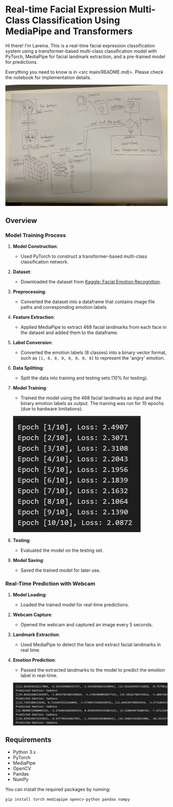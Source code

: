 # Real-time Facial Expression Multi-Class Classification Using MediaPipe and Transformers

Hi there! I'm Lareina. This is a real-time facial expression classification system using a transformer-based multi-class classification model with PyTorch, MediaPipe for facial landmark extraction, and a pre-trained model for predictions.

Everything you need to know is in <src main/README.md)>. Please check the notebook for implementation details.

![Example Image](d30b670dd4e0181d74b7bc3449c7111.jpg)

## Overview

### Model Training Process
1. **Model Construction**: 
   - Used PyTorch to construct a transformer-based multi-class classification network.
   
2. **Dataset**:
   - Downloaded the dataset from [Kaggle: Facial Emotion Recognition](https://www.kaggle.com/datasets/tapakah68/facial-emotion-recognition).
   
3. **Preprocessing**:
   - Converted the dataset into a dataframe that contains image file paths and corresponding emotion labels.
   
4. **Feature Extraction**:
   - Applied MediaPipe to extract 468 facial landmarks from each face in the dataset and added them to the dataframe.

5. **Label Conversion**:
   - Converted the emotion labels (8 classes) into a binary vector format, such as `[1, 0, 0, 0, 0, 0, 0, 0]` to represent the 'angry' emotion.

6. **Data Splitting**:
   - Split the data into training and testing sets (10% for testing).
   
7. **Model Training**:
   - Trained the model using the 468 facial landmarks as input and the binary emotion labels as output. The training was run for 10 epochs (due to hardware limitations).

   ![Training Performance](9c9aa417ac22f46654c91f78530fe77.png)

8. **Testing**:
   - Evaluated the model on the testing set.
   
9. **Model Saving**:
   - Saved the trained model for later use.

### Real-Time Prediction with Webcam
1. **Model Loading**:
   - Loaded the trained model for real-time predictions.

2. **Webcam Capture**:
   - Opened the webcam and captured an image every 5 seconds.

3. **Landmark Extraction**:
   - Used MediaPipe to detect the face and extract facial landmarks in real time.

4. **Emotion Prediction**:
   - Passed the extracted landmarks to the model to predict the emotion label in real-time.

   ![Real-Time Prediction](4a7d1321125803b54bfd44e0c0fec09.png)

## Requirements
- Python 3.x
- PyTorch
- MediaPipe
- OpenCV
- Pandas
- NumPy

You can install the required packages by running:

```bash
pip install torch mediapipe opencv-python pandas numpy
